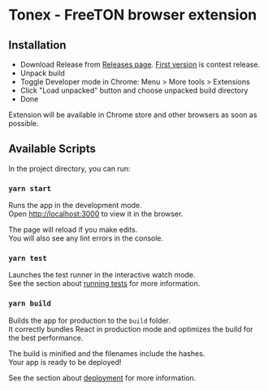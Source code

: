 # Tonex - FreeTON browser extension

## Installation
* Download Release from [Releases page](https://github.com/TonexWallet/tonex-extension/releases). [First version](https://github.com/TonexWallet/tonex-extension/releases/tag/1.0.0) is contest release.
* Unpack build
* Toggle Developer mode in Chrome: Menu > More tools > Extensions
* Click "Load unpacked" button and choose unpacked build directory
* Done

Extension will be available in Chrome store and other browsers as soon as possible.

## Available Scripts

In the project directory, you can run:

### `yarn start`

Runs the app in the development mode.\
Open [http://localhost:3000](http://localhost:3000) to view it in the browser.

The page will reload if you make edits.\
You will also see any lint errors in the console.

### `yarn test`

Launches the test runner in the interactive watch mode.\
See the section about [running tests](https://facebook.github.io/create-react-app/docs/running-tests) for more information.

### `yarn build`

Builds the app for production to the `build` folder.\
It correctly bundles React in production mode and optimizes the build for the best performance.

The build is minified and the filenames include the hashes.\
Your app is ready to be deployed!

See the section about [deployment](https://facebook.github.io/create-react-app/docs/deployment) for more information.
